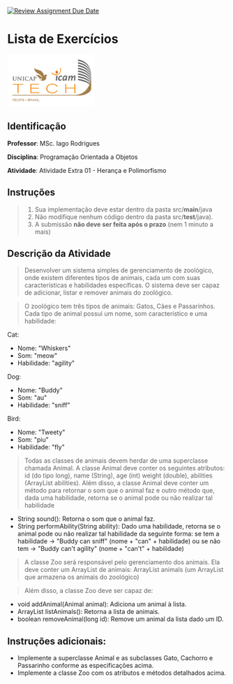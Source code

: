 [![Review Assignment Due Date](https://classroom.github.com/assets/deadline-readme-button-24ddc0f5d75046c5622901739e7c5dd533143b0c8e959d652212380cedb1ea36.svg)](https://classroom.github.com/a/dIwD3pFg)
# Lista de Exercícios
<img src="assets/images/Unicap_Icam_Tech-01.png" alt="drawing" width="200"/>

## Identificação
**Professor**: MSc. Iago Rodrigues

**Disciplina**: Programação Orientada a Objetos

**Atividade**: Atividade Extra 01 - Herança e Polimorfismo

## Instruções 
> 1. Sua implementação deve estar dentro da pasta src/**main**/java 
> 2. Não modifique nenhum código dentro da pasta src/**test**/java).
> 3. A submissão **não deve ser feita após o prazo** (nem 1 minuto a mais)

## Descrição da Atividade

> Desenvolver um sistema simples de gerenciamento de zoológico, onde existem diferentes tipos de animais, cada um com suas características e habilidades específicas. O sistema deve ser capaz de adicionar, listar e remover animais do zoológico.

> O zoológico tem três tipos de animais: Gatos, Cães e Passarinhos. Cada tipo de animal possui um nome, som característico e uma habilidade:

Cat:
 - Nome: "Whiskers"
 - Som: "meow"
 - Habilidade: "agility"

Dog:
 - Nome: "Buddy"
 - Som: "au"
 - Habilidade: "sniff"

Bird:
 - Nome: "Tweety"
 - Som: "piu"
 - Habilidade: "fly"

> Todas as classes de animais devem herdar de uma superclasse chamada Animal. A classe Animal deve conter os seguintes atributos: id (do tipo long), name (String), age (int) weight (double), abilities (ArrayList<String> abilities). Além disso, a classe Animal deve conter um método para retornar o som que o animal faz e outro método que, dada uma habilidade, retorna se o animal pode ou não realizar tal habilidade
 - String sound(): Retorna o som que o animal faz.
 - String performAbility(String ability): Dado uma habilidade, retorna se o animal pode ou não realizar tal habilidade da seguinte forma: se tem a habilidade -> "Buddy can sniff" (nome + "can" + habilidade) ou se não tem -> "Buddy can't agility" (nome + "can't" + habilidade)

> A classe Zoo será responsável pelo gerenciamento dos animais. Ela deve conter um ArrayList de animais: ArrayList<Animal> animals (um ArrayList que armazena os animais do zoológico)

> Além disso, a classe Zoo deve ser capaz de:
 - void addAnimal(Animal animal): Adiciona um animal à lista.
 - ArrayList<Animal> listAnimals(): Retorna a lista de animais.
 - boolean removeAnimal(long id): Remove um animal da lista dado um ID.


## Instruções adicionais: 
 - Implemente a superclasse Animal e as subclasses Gato, Cachorro e Passarinho conforme as especificações acima.
 - Implemente a classe Zoo com os atributos e métodos detalhados acima.
